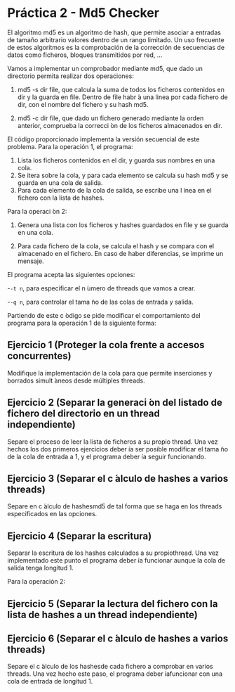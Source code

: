 # Práctica 2 - Md5 Checker

El algoritmo md5 es un algoritmo de hash, que permite asociar a entradas de tamaño arbitrario
valores dentro de un rango limitado. Un uso frecuente de estos algoritmos es la comprobación de
la corrección de secuencias de datos como ficheros, bloques transmitidos por red, ...

Vamos a implementar un comprobador mediante md5, que dado un directorio permita realizar
dos operaciones:

  1. md5 -s dir file, que calcula la suma de todos los ficheros contenidos en dir y la guarda
     en file. Dentro de file habr ́a una linea por cada fichero de dir, con el nombre del fichero
     y su hash md5.
   
  2. md5 -c dir file, que dado un fichero generado mediante la orden anterior, comprueba la
     correcci ́on de los ficheros almacenados en dir.
   
El código proporcionado implementa la versión secuencial de este problema. Para la operación
1, el programa:

  1. Lista los ficheros contenidos en el dir, y guarda sus nombres en una cola.
  2. Se itera sobre la cola, y para cada elemento se calcula su hash md5 y se guarda en una cola
     de salida.
  3. Para cada elemento de la cola de salida, se escribe una l ́ınea en el fichero con la lista de
     hashes.

Para la operaci ́on 2:

1. Genera una lista con los ficheros y hashes guardados en file y se guarda en una cola.

2. Para cada fichero de la cola, se calcula el hash y se compara con el almacenado en el fichero.
En caso de haber diferencias, se imprime un mensaje.

El programa acepta las siguientes opciones:

-`-t n`, para especificar el n ́umero de threads que vamos a crear.

-`-q n`, para controlar el tama ̃no de las colas de entrada y salida.

Partiendo de este c ́odigo se pide modificar el comportamiento del programa para la operación
1 de la siguiente forma:

## Ejercicio 1 (Proteger la cola frente a accesos concurrentes)

Modifique la implementación de la cola para que permite inserciones y borrados simult ́aneos desde múltiples threads.

## Ejercicio 2 (Separar la generaci ́on del listado de fichero del directorio en un thread independiente) 

Separe el proceso de leer la lista de ficheros a su propio thread. Una vez hechos los dos 
primeros ejercicios deber ́ıa ser posible modificar el tama ̃no de la cola de entrada a 1, y el
programa deber ́ıa seguir funcionando.

## Ejercicio 3 (Separar el c ́alculo de hashes a varios threads) 

Separe en c ́alculo de hashesmd5 de tal forma que se haga en los threads especificados en las opciones.

## Ejercicio 4 (Separar la escritura) 

Separar la escritura de los hashes calculados a su propiothread. Una vez implementado 
este punto el programa deber ́ıa funcionar aunque la cola de salida tenga longitud 1.

Para la operación 2:

## Ejercicio 5 (Separar la lectura del fichero con la lista de hashes a un thread independiente)

## Ejercicio 6 (Separar el c ́alculo de hashes a varios threads) 

Separe el c ́alculo de los hashesde cada fichero a comprobar en varios threads. 
Una vez hecho este paso, el programa deber ́ıafuncionar con una cola de entrada de longitud 1.

